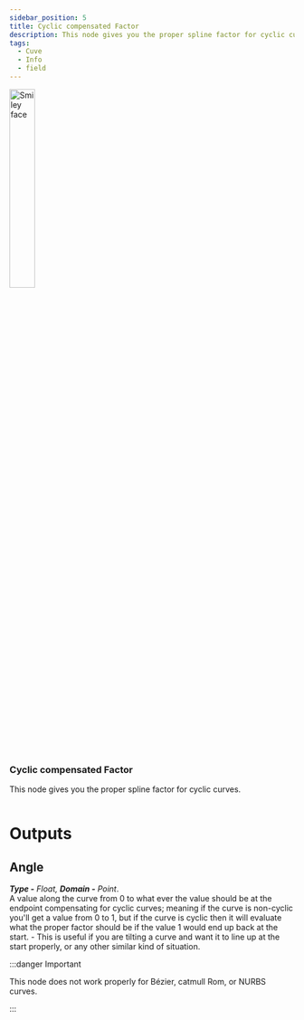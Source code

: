 ```yaml
---
sidebar_position: 5
title: Cyclic compensated Factor
description: This node gives you the proper spline factor for cyclic curves.
tags:
  - Cuve
  - Info
  - field
---
```

<!-- Node Image -->
<div>
<img  width="30%" src="/img/docs/cyclic_compensated_factor.png" alt="Smiley face" className="floatme"/>

### Cyclic compensated Factor
This node gives you the proper spline factor for cyclic curves.
   
<!-- Blank Space after imge+description -->
<img  width="100%" height="0%" src="/img/blank.png" alt="blank"/>  
</div>


# Outputs
<div class="md-indent">

## Angle
<div class="md-indent">

_**Type -** Float, **Domain -** Point_.  
A value along the curve from 0 to what ever the value should be at the endpoint compensating for cyclic curves; meaning if the curve is non-cyclic you'll get a value from 0 to 1, but if the curve is cyclic then it will evaluate what the proper factor should be if the value 1 would end up back at the start. - This is useful if you are tilting a curve and want it to line up at the start properly, or any other similar kind of situation.

:::danger Important

This node does not work properly for Bézier, catmull Rom, or NURBS curves.

:::
</div>

</div>